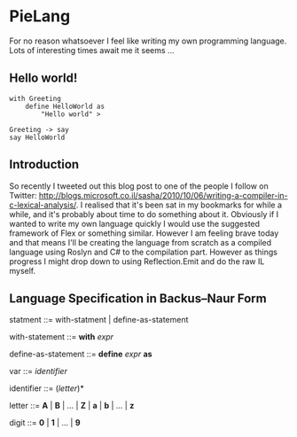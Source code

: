 # PieLang
For no reason whatsoever I feel like writing my own programming language. Lots of interesting times await me it seems ...

## Hello world!
```
with Greeting
	define HelloWorld as
		"Hello world" >

Greeting -> say
say HelloWorld
```
## Introduction

So recently I tweeted out this blog post to one of the people I follow on Twitter: http://blogs.microsoft.co.il/sasha/2010/10/06/writing-a-compiler-in-c-lexical-analysis/. I realised that it's been sat in my bookmarks for while a while, and it's probably about time to do something about it. Obviously if I wanted to write my own language quickly I would use the suggested framework of Flex or something similar. However I am feeling brave today and that means I'll be creating the language from scratch as a compiled language using Roslyn and C# to the compilation part. However as things progress I might drop down to using Reflection.Emit and do the raw IL myself.

## Language Specification in Backus–Naur Form

statment		::= with-statment | define-as-statement

with-statement		::= **with** *expr*

define-as-statement	::= **define** *expr* **as**

var        ::= *identifier*

identifier ::= (*letter*)*

letter    ::= **A** | **B** | … | **Z** | **a** | **b** | … | **z**

digit      ::= **0** | **1** | … | **9**
